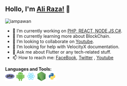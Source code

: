 ## Hollo, I'm  [Ali Raza!](https://github.com/aliiraxa)  👋

![iampawan](https://camo.githubusercontent.com/ec3dd3ba7e307ec55df3105c916f41f328665f8bd07319dbf7de203dbc3c71c2/68747470733a2f2f6b6f6d617265762e636f6d2f67687076632f3f757365726e616d653d69616d706177616e266c6162656c3d566965777326636f6c6f723d626c7565267374796c653d706c6173746963)


-   🔭  I’m currently working on  [PHP, REACT, NODE,JS,C#](https://github.com/aliiraxa/).
-   🌱  I’m currently learning more about BlockChain.
-   👯  I’m looking to collaborate on  [Youtube](https://youtube.com/https://www.youtube.com/channel/UCZP5dc5MAc29zRAq6Y0COoQ).
-   🤔  I’m looking for help with VelocityX documentation.
-   💬  Ask me about Flutter or any tech-related stuff.
-   📫  How to reach me: [FaceBook](https://facebook.com/aliraza342),  [Twitter](https://twitter.com/AliRaza56949150)  ,  [Youtube](https://youtube.com/channel/UCZP5dc5MAc29zRAq6Y0COoQ)

<b>Languages and Tools:</b><br>
<img src="https://raw.githubusercontent.com/github/explore/ccc16358ac4530c6a69b1b80c7223cd2744dea83/topics/php/php.png" height="30px" width="30px">
<img src="https://raw.githubusercontent.com/github/explore/8baf984947f4d9c32006bd03fa4c51ff91aadf8d/topics/android/android.png" height="30px" width="30px">
<img src="https://raw.githubusercontent.com/github/explore/80688e429a7d4ef2fca1e82350fe8e3517d3494d/topics/react/react.png" height="30px" width="30px">
<img src="https://raw.githubusercontent.com/github/explore/80688e429a7d4ef2fca1e82350fe8e3517d3494d/topics/nodejs/nodejs.png" height="30px" width="30px">
<img src="https://raw.githubusercontent.com/github/explore/80688e429a7d4ef2fca1e82350fe8e3517d3494d/topics/python/python.png" height="30px" width="30px">
